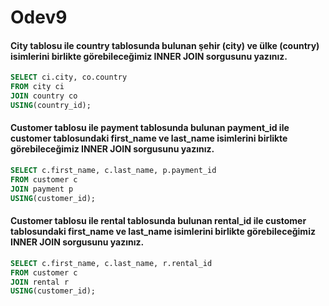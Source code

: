 # Odev9

#### City tablosu ile country tablosunda bulunan şehir (city) ve ülke (country) isimlerini birlikte görebileceğimiz INNER JOIN sorgusunu yazınız.
~~~sql
SELECT ci.city, co.country 
FROM city ci 
JOIN country co 
USING(country_id);
~~~
#### Customer tablosu ile payment tablosunda bulunan payment_id ile customer tablosundaki first_name ve last_name isimlerini birlikte görebileceğimiz INNER JOIN sorgusunu yazınız.
~~~sql
SELECT c.first_name, c.last_name, p.payment_id 
FROM customer c 
JOIN payment p 
USING(customer_id);
~~~
#### Customer tablosu ile rental tablosunda bulunan rental_id ile customer tablosundaki first_name ve last_name isimlerini birlikte görebileceğimiz INNER JOIN sorgusunu yazınız.
~~~sql
SELECT c.first_name, c.last_name, r.rental_id 
FROM customer c 
JOIN rental r 
USING(customer_id);
~~~